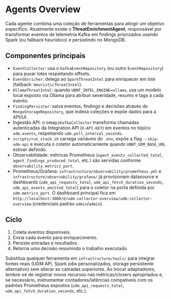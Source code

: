 # Agents Overview

Cada agente combina uma coleção de ferramentas para atingir um objetivo específico.
Atualmente existe o **ThreatEnrichmentAgent**, responsável por transformar eventos de
telemetria Kafka em findings priorizados usando Spark (ou fallback heurístico) e persistindo no MongoDB.

## Componentes principais
- `EventCollector`: usa o `KafkaEventRepository` (ou outro `EventRepository`) para puxar lotes respeitando offsets.
- `EventEnricher`: delega ao `SparkThreatIntel` para enriquecer em lote (fallback: `HeuristicThreatIntel`).
- `OllamaThreatIntel`: quando `UBNT_INTEL_ENGINE=ollama`, usa um modelo local exposto via Ollama para atribuir severidade, resumo e tags a cada evento.
- `FindingPersistor`: salva eventos, findings e decisões através do `MongoStorageRepository`, que indexa coleções e expõe dados para a API/UI.
- Ingestão API: o `UdmApiKafkaCollector` transforma chamadas autenticadas da Integration API (`X-API-KEY`) em eventos no tópico `udm.events`, respeitando `udm.poll_interval_seconds`.
- `scripts/run_stack.sh` carrega variáveis do `.env`, expõe a flag `--skip-udm-api` e executa o coletor automaticamente quando `UBNT_UDM_BASE_URL` estiver definido.
- Observabilidade: métricas Prometheus (`agent_events_collected_total`, `agent_findings_produced_total`, etc.) são servidas conforme `observability.metrics_port`.
- Prometheus/Grafana: `infrastructure/observability/prometheus.yml` e `infrastructure/observability/grafana/` já provisionam datasource e dashboards (`udm_api_requests_total`, `udm_api_fetch_duration_seconds`, `udm_api_events_emitted_total`) para o coletor na porta definida por `udm.metrics_port`. O dashboard principal fica em `http://localhost:3000/d/udm-collector-overview/udm-collector-overview` (credenciais padrão `admin`/`admin`).

## Ciclo
1. Coleta eventos disponíveis.
2. Envia cada evento para enriquecimento.
3. Persiste entradas e resultados.
4. Retorna uma decisão resumindo o trabalho executado.

Substitua qualquer ferramenta em `infrastructure/tools/` para integrar fontes reais (UDM API,
Spark jobs personalizados, storage persistente alternativo) sem alterar as camadas superiores. Ao trocar adaptadores, lembre-se de registrar novos recursos nas métricas/closers apropriados e, se necessário, instrumentar contadores/latências compatíveis com os padrões Prometheus expostos (`udm_api_requests_total`, `udm_api_fetch_duration_seconds`, etc.).
